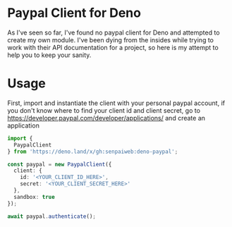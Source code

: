 # Paypal Client for Deno
As I've seen so far, I've found no paypal client for Deno and attempted to create my own module. I've been dying from the insides while trying to work with their API documentation for a project, so here is my  attempt to help you to keep your sanity.

# Usage
First, import and instantiate the client with your personal paypal account, if you don't know where to find your client id and client secret, go to https://developer.paypal.com/developer/applications/ and create an application

```typescript
import {
  PaypalClient
} from 'https://deno.land/x/gh:senpaiweb:deno-paypal';

const paypal = new PaypalClient({
  client: {
    id: '<YOUR_CLIENT_ID_HERE>',
    secret: '<YOUR_CLIENT_SECRET_HERE>'
  },
  sandbox: true
});

await paypal.authenticate();
```
